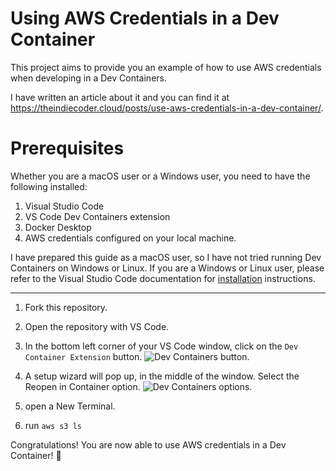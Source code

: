 # Using AWS Credentials in a Dev Container

This project aims to provide you an example of how to use AWS credentials when developing in a Dev Containers.

I have written an article about it and you can find it at https://theindiecoder.cloud/posts/use-aws-credentials-in-a-dev-container/.

# Prerequisites

Whether you are a macOS user or a Windows user, you need to have the following installed:

1. Visual Studio Code
2. VS Code Dev Containers extension
3. Docker Desktop
4. AWS credentials configured on your local machine. 

I have prepared this guide as a macOS user, so I have not tried running Dev Containers on Windows or Linux. If you are a Windows or Linux user, please refer to the Visual Studio Code documentation for [installation](https://code.visualstudio.com/docs/devcontainers/containers#installation) instructions.

-------

1. Fork this repository.

2. Open the repository with VS Code.

3. In the bottom left corner of your VS Code window, click on the `Dev Container Extension` button. 
![Dev Containers button](img/devcontainers-button.png).

4. A setup wizard will pop up, in the middle of the window. Select the Reopen in Container option. 
![Dev Containers options](img/devcontainer-options.png).

5. open a New Terminal.

6. run ```aws s3 ls```

Congratulations!
You are now able to use AWS credentials in a Dev Container! 🚀
